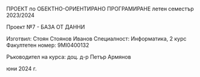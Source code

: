 ПРОЕКТ по ОБЕКТНО-ОРИЕНТИРАНО ПРОГРАМИРАНЕ летен семестър 2023/2024

Проект №7 - БАЗА ОТ ДАННИ

Изготвил: Стоян Стоянов Иванов
Специалност: Информатика, 2 курс
Факултетен номер: 9MI0400132

Ръководител на курса: доц. д-р Петър Армянов

юни 2024 г.
